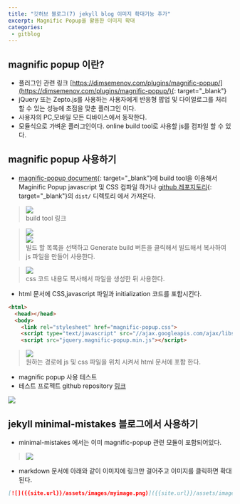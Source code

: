 ```yaml
---
title: "깃허브 블로그(7) jekyll blog 이미지 확대기능 추가"
excerpt: Magnific Popup을 활용한 이미지 확대
categories:
 - gitblog
---
```


## magnific popup 이란?
- 플러그인 관련 링크 [https://dimsemenov.com/plugins/magnific-popup/](https://dimsemenov.com/plugins/magnific-popup/){: target="_blank"}
- jQuery 또는 Zepto.js를 사용하는 사용자에게 반응형 팝업 및 다이얼로그를 처리할 수 있는 성능에 초점을 맞춘 플러그인 이다.
- 사용자의 PC,모바일 모든 디바이스에서 동작한다.
- 모듈식으로 가벼운 플러그인이다. online build tool로 사용할 js를 컴파일 할 수 있다.

## magnific popup 사용하기
- [magnific-popup document](https://dimsemenov.com/plugins/magnific-popup/documentation.html#mfp-build-tool/){: target="_blank"}에 build tool을 이용해서 Maginific Popup javascript 및 CSS 컴파일 하거나 [github 레포지토리](https://github.com/dimsemenov/Magnific-Popup){: target="_blank"}의 `dist/` 디렉토리 에서 가져온다.  
  
> [![]({{site.url}}/assets/images/gitblog/16zoom.png)]({{site.url}}/assets/images/gitblog/16zoom.png)  
> build tool 링크  
  
> [![]({{site.url}}/assets/images/gitblog/16zoom1.png)]({{site.url}}/assets/images/gitblog/16zoom1.png)  
> [![]({{site.url}}/assets/images/gitblog/16zoom2.png)]({{site.url}}/assets/images/gitblog/16zoom2.png)  
> 빌드 할 목록을 선택하고 Generate build 버튼을 클릭해서 빌드해서 복사하여 js 파일을 만들어 사용한다.  
  
> [![]({{site.url}}/assets/images/gitblog/16zoom3.png)]({{site.url}}/assets/images/gitblog/16zoom3.png)  
> css 코드 내용도 복사해서 파일을 생성한 뒤 사용한다.

- html 문서에 CSS,javascript 파일과 initialization 코드를 포함시킨다.  
  
```html
<html>
  <head></head>
  <body>
    <link rel="stylesheet" href="magnific-popup.css">
    <script type="text/javascript" src="//ajax.googleapis.com/ajax/libs/jquery/1.9.1/jquery.min.js"></script>
    <script src="jquery.magnific-popup.min.js"></script>
```  
  
> [![]({{site.url}}/assets/images/gitblog/16zoom4.png)]({{site.url}}/assets/images/gitblog/16zoom4.png)  
> 원하는 경로에 js 및 css 파일을 위치 시켜서 html 문서에 포함 한다.  
  
- magnific popup 사용 테스트  
- 테스트 프로젝트 github repository [링크](https://github.com/shellcode777/code_harbor/tree/master/popup)
  
[![]({{site.url}}/assets/images/gitblog/17result.gif)]({{site.url}}/assets/images/gitblog/17result.gif)  
  
## jekyll minimal-mistakes 블로그에서 사용하기
- minimal-mistakes 에서는 이미 magnific-popup 관련 모듈이 포함되어있다.  
  
> [![]({{site.url}}/assets/images/gitblog/18useinblog.png)]({{site.url}}/assets/images/gitblog/18useinblog.png)
- markdown 문서에 아래와 같이 이미지에 링크만 걸어주고 이미지를 클릭하면 확대된다.  
  

```md
[![]({{site.url}}/assets/images/myimage.png)]({{site.url}}/assets/images//myimage.png)
```